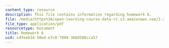 ```yaml
---
content_type: resource
description: This file contains information regarding homework 6.
file: /media/https%3A/open-learning-course-data-rc.s3.amazonaws.com/1-264j-database-internet-and-systems-integration-technologies-fall-2013/cdfeeb3450ede7c07009368d508cca57_MIT1_264JF13_HW6.pdf
file_type: application/pdf
resourcetype: Document
title: Homework 6
uid: cdfeeb34-50ed-e7c0-7009-368d508cca57
---
```

